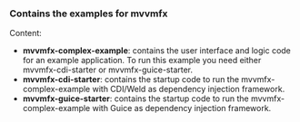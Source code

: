 ### Contains the examples for mvvmfx

Content:

- **mvvmfx-complex-example**: contains the user interface and logic code for an example application.
To run this example you need either mvvmfx-cdi-starter or mvvmfx-guice-starter.
- **mvvmfx-cdi-starter**: contains the startup code to run the mvvmfx-complex-example with CDI/Weld
as dependency injection framework.
- **mvvmfx-guice-starter**: contains the startup code to run the mvvmfx-complex-example with Guice
as dependency injection framework. 
